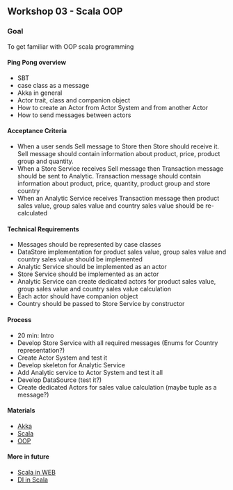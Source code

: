 ## Workshop 03 - Scala OOP ##

### Goal ###
To get familiar with OOP scala programming

#### Ping Pong overview ####
- SBT
- case class as a message
- Akka in general
- Actor trait, class and companion object
- How to create an Actor from Actor System and from another Actor
- How to send messages between actors

#### Acceptance Criteria ####
- When a user sends Sell message to Store then Store should receive it. Sell message should contain information about product, price, product group and quantity.
- When a Store Service receives Sell message then Transaction message should be sent to Analytic. Transaction message should contain information about product, price, quantity, product group and store country
- When an Analytic Service receives Transaction message then product sales value, group sales value and country sales value should be re-calculated

#### Technical Requirements ####
- Messages should be represented by case classes
- DataStore implementation for product sales value, group sales value and country sales value should be implemented
- Analytic Service should be implemented as an actor
- Store Service should be implemented as an actor
- Analytic Service can create dedicated actors for product sales value, group sales value and country sales value calculation
- Each actor should have companion object
- Country should be passed to Store Service by constructor

#### Process ####
- 20 min: Intro
- Develop Store Service with all required messages (Enums for Country representation?)
- Create Actor System and test it
- Develop skeleton for Analytic Service
- Add Analytic service to Actor System and test it all
- Develop DataSource (test it?)
- Create dedicated Actors for sales value calculation (maybe tuple as a message?)

#### Materials ####
- [Akka](http://akka.io/)
- [Scala](https://twitter.github.io/scala_school/)
- [OOP](http://pawelwlodarski.gitbooks.io/workshops/content/rozwiazaniaOOP1.html)

#### More in future ####
- [Scala in WEB](https://www.playframework.com/)
- [DI in Scala](http://di-in-scala.github.io/http://di-in-scala.github.io/)